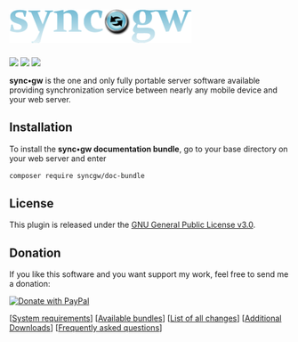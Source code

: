 # ![picture logo](https://github.com/syncgw/gui-bundle/blob/master/assets/syncgw.png "sync•gw") #
 
![](https://img.shields.io/packagist/v/syncgw/doc-bundle.svg)
![](https://img.shields.io/packagist/l/syncgw/doc-bundle.svg)
![](https://img.shields.io/packagist/dt/syncgw/doc-bundle.svg)
 
**sync•gw** is the one and only fully portable server software available providing synchronization service between nearly any mobile device and your web server.


## Installation ##

To install the **sync•gw documentation bundle**, go to your base directory on your web server and enter

```bash
composer require syncgw/doc-bundle
```

## License ##
This plugin is released under the [GNU General Public License v3.0](LICENSE).

## Donation ##

If you like this software and you want support my work, feel free to send me a donation:

<a href="https://www.paypal.com/donate/?hosted_button_id=DS6VK49NAFHEQ" target="_blank" rel="noopener">   <img src="https://www.paypalobjects.com/en_US/DK/i/btn/btn_donateCC_LG.gif" alt="Donate with PayPal"/> </a>


[[System requirements](PreReqs.md)] 
[[Available bundles](Bundles.md)] 
[[List of all changes](Changes.md)] 
[[Additional Downloads](Downloads.md)] 
[[Frequently asked questions](FAQ.md)] 
